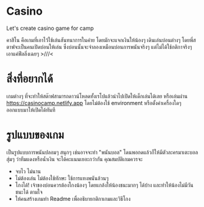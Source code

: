 # Casino
Let's create casino game for camp

คาสิโน คือเกมที่เอาไว้ใช้เล่นสันทนาการในค่าย โดยมักจะแจกเงินให้น้องๆ เดินเล่นบ่อนต่างๆ โดยพี่สตาฟจะเป็นคนเปิดบ่อนให้เล่น ซึ่งบ่อนนั้นจะจำลองเหมือนบ่อนการพนันจริงๆ แต่ไม่ได้ใช้กติกาจริงๆ เอาแค่ฟีลลิ่งเฉยๆ >///<

# สิ่งที่อยากได้
เกมต่างๆ ที่จะทำให้สต๊าฟสามารถดาวน์โหลดทั้งเรโปแล้วนำไปเปิดให้เด็กเล่นได้เลย หรือเล่นผ่าน https://casinocamp.netlify.app โดยไม่ต้องใช้ environment หรือตั้งค่าเครื่องใดๆ ออกแบบมาให้เปิดได้ทันที 

# รูปแบบของเกม
เป็นรูปแบบการพนันปลอมๆ สนุกๆ เช่นอาจจะทำ "พนันบอล" โดนพอกดแล้วก็ให้มีตัวละครมาเตะบอลสุ่มๆ ว่าทีมแดงหรือน้ำเงิน จะได้คะแนนเยอะกว่ากัน
คุณสมบัติเกมควรจะ
- จบไว ไม่นาน
- ไม่ต้องเล่น ไม่ต้องใช้ทักษะ ใช้การแทงพนันล้วนๆ
- โกงได้! เจ้าของบ่อนควรต้องโกงน้องๆ โดยแกล้งให้น้องชนะมากๆ ได้บ้าง และทำให้น้องไม่มีวันชนะได้ ตามใจ 
- ให้คนสร้างเกมทำ Readme เพื่ออธิบายกติกาเกมและวิธีโกง